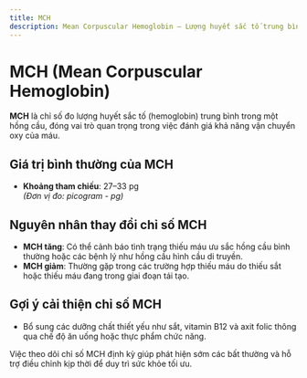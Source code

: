 ```yaml
---
title: MCH
description: Mean Corpuscular Hemoglobin – Lượng huyết sắc tố trung bình trong một hồng cầu
---
```


# MCH (Mean Corpuscular Hemoglobin)

**MCH** là chỉ số đo lượng huyết sắc tố (hemoglobin) trung bình trong một hồng cầu, đóng vai trò quan trọng trong việc đánh giá khả năng vận chuyển oxy của máu.

## Giá trị bình thường của MCH

- **Khoảng tham chiếu**: 27–33 pg  
  _(Đơn vị đo: picogram - pg)_

## Nguyên nhân thay đổi chỉ số MCH

- **MCH tăng**: Có thể cảnh báo tình trạng thiếu máu ưu sắc hồng cầu bình thường hoặc các bệnh lý như hồng cầu hình cầu di truyền.
- **MCH giảm**: Thường gặp trong các trường hợp thiếu máu do thiếu sắt hoặc thiếu máu đang trong giai đoạn tái tạo.

## Gợi ý cải thiện chỉ số MCH

- Bổ sung các dưỡng chất thiết yếu như sắt, vitamin B12 và axit folic thông qua chế độ ăn uống hoặc thực phẩm chức năng.

Việc theo dõi chỉ số MCH định kỳ giúp phát hiện sớm các bất thường và hỗ trợ điều chỉnh kịp thời để duy trì sức khỏe tối ưu.
